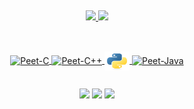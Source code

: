 <!--[![Top Langs](https://github-readme-stats.vercel.app/api/top-langs/?username=Peter-Portela&layout=compact&theme=gotham)](https://github.com/anuraghazra/github-readme-stats)
<h1 align="center">Hey, bem vindo ao meu perfil!</h1>
-->

##

<div align="center">
  <a href="https://github.com/rafaballerini">
  <img height="180em" src="https://github-readme-stats.vercel.app/api?username=Peter-Portela&show_icons=true&theme=github_dark&include_all_commits=true&count_private=true"/>
  <img height="180em" src="https://github-readme-stats.vercel.app/api/top-langs/?username=Peter-Portela&layout=compact&langs_count=7&theme=github_dark"/>
</div>
  
##
  
<div align="center" style="display: inline_block"><br>
  <img align="center" alt="Peet-C" height="30" width="40" src="https://cdn.jsdelivr.net/gh/devicons/devicon/icons/c/c-original.svg">
  <img align="center" alt="Peet-C++" height="30" width="40" src="https://cdn.jsdelivr.net/gh/devicons/devicon/icons/cplusplus/cplusplus-original.svg">
  <img align="center" alt="Peet-Python" height="30" width="40" src="https://raw.githubusercontent.com/devicons/devicon/master/icons/python/python-original.svg">
  <img align="center" alt="Peet-Java" height="30" width="40" src="https://cdn.jsdelivr.net/gh/devicons/devicon/icons/java/java-original.svg"
</div align="center">

##
  
 <div> 
  <a href="https://www.linkedin.com/in/peter-davison-portela/" target="_blank"><img src="https://img.shields.io/badge/-LinkedIn-%230077B5?style=for-the-badge&logo=linkedin&logoColor=white" target="_blank"></a>
  <a href = "mailto:peterportelah@gmail.com"><img src="https://img.shields.io/badge/-Gmail-%23333?style=for-the-badge&logo=gmail&logoColor=white" target="_blank"></a>
  <a href="https://www.instagram.com/_peter.davison/" target="_blank"><img src="https://img.shields.io/badge/-Instagram-%23E4405F?style=for-the-badge&logo=instagram&logoColor=white" target="_blank"></a>
</div>
  
<!--
![Anurag's GitHub stats](https://github-readme-stats.vercel.app/api?username=Peter-Portela&show_icons=true&theme=gotham)
[![MasterHead](https://img.freepik.com/free-vector/welcome-neon-sign-vector_53876-76088.jpg?size=338&ext=jpg)](https://github.com/Peter-Portela)
**Peter-Portela/Peter-Portela** is a ✨ _special_ ✨ repository because its `README.md` (this file) appears on your GitHub profile.

Here are some ideas to get you started:

- 🔭 I’m currently working on ...
- 🌱 I’m currently learning ...
- 👯 I’m looking to collaborate on ...
- 🤔 I’m looking for help with ...
- 💬 Ask me about ...
- 📫 How to reach me: ...
- 😄 Pronouns: ...
- ⚡ Fun fact: ...
-->
